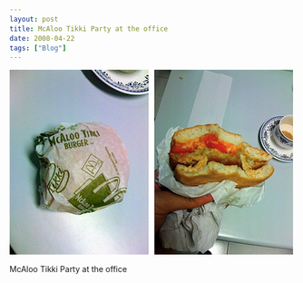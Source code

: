 ```yaml
---
layout: post
title: McAloo Tikki Party at the office
date: 2008-04-22
tags: ["Blog"]
---
```


![](k3Im6rfOq845v8t0riYEdVl8_500.png)  

McAloo Tikki Party at the office